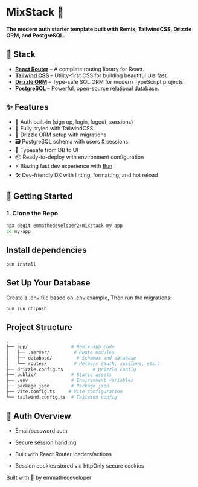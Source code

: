 # MixStack 🧃
**The modern auth starter template built with Remix, TailwindCSS, Drizzle ORM, and PostgreSQL.**

## 🧩 Stack

- **[React Router](https://reactrouter.com/)** – A complete routing library for React.
- **[Tailwind CSS](https://tailwindcss.com/)** – Utility-first CSS for building beautiful UIs fast.
- **[Drizzle ORM](https://orm.drizzle.team/)** – Type-safe SQL ORM for modern TypeScript projects.
- **[PostgreSQL](https://www.postgresql.org/)** – Powerful, open-source relational database.

## ✨ Features

- 🔐 Auth built-in (sign up, login, logout, sessions)
- 🌈 Fully styled with TailwindCSS
- 🔌 Drizzle ORM setup with migrations
- 🗃️ PostgreSQL schema with users & sessions
- 🧪 Typesafe from DB to UI
- 📦 Ready-to-deploy with environment configuration
- ⚡ Blazing fast dev experience with [Bun](https://bun.sh)
- 🛠️ Dev-friendly DX with linting, formatting, and hot reload

## 🚀 Getting Started

### 1. Clone the Repo

```bash
npx degit emmathedeveloper2/mixstack my-app
cd my-app
```

## Install dependencies

```bash
bun install
```

## Set Up Your Database
Create a .env file based on .env.example, Then run the migrations:

```bash
bun run db:push
```

## Project Structure

```bash
.
├── app/                # Remix app code
│   ├── .server/         # Route modules
│   ├── database/         # Schemas and database
│   └── routes/          # Helpers (auth, sessions, etc.)
├── drizzle.config.ts           # Drizzle config
├── public/             # Static assets
├── .env                # Environment variables
├── package.json        # Package json
├── vite.config.ts     # Vite configuration
└── tailwind.config.ts  # Tailwind config
```

## 🔐 Auth Overview
- Email/password auth

- Secure session handling

- Built with React Router loaders/actions

- Session cookies stored via httpOnly secure cookies

Built with 💛 by emmathedeveloper